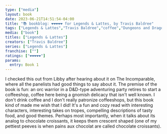 ```yaml
---
type: ["media"]
layout: book
date: 2023-06-21T14:51:54-04:00
title: "📚 bookblog: ❤️❤️❤️❤️❤️ for Legends & Lattes, by Travis Baldree"
tags: ["Legends & Lattes","Travis Baldree","coffee","Dungeons and Dragons","fantasy","The Incomparable","podcasts"]
media: ["book"]
titles: ["Legends & Lattes"]
creators: ["Travis Baldree"]
series: ["Legends & Lattes"]
franchise: [""]
ratings: ["❤️❤️❤️❤️❤️"]
params:
  entry: Book 1
---
```

I checked this out from Libby after hearing about it on The Incomparable, where all the panelists had good things to say about it. The premise of the book is fun: an orc warrior in a D&D-type adventuring party retires to start a coffeeshop, coffee here being a gnomish delicacy that isn't well known. I don't drink coffee and I don't really patronize coffeeshops, but this book kind of made me wish that I did! It's a fun and cozy read with interesting characters, interesting takes on tropes, compelling descriptions of tasty food, and good themes. Perhaps most importantly, when it talks about its analog to chocolate croissants, it keeps them crescent shaped (one of my pettiest peeves is when pains aux chocolat are called chocolate croissants).

